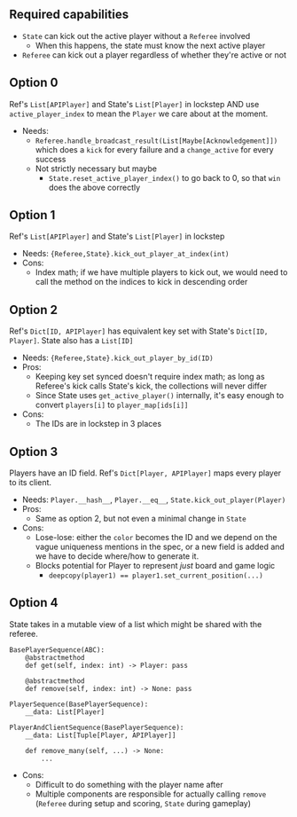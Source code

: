 ## Required capabilities

- `State` can kick out the active player without a `Referee` involved
    - When this happens, the state must know the next active player
- `Referee` can kick out a player regardless of whether they're active or not

## Option 0

Ref's `List[APIPlayer]` and State's `List[Player]` in lockstep AND use `active_player_index` to mean the `Player` we
care about at the moment.

- Needs:
    - `Referee.handle_broadcast_result(List[Maybe[Acknowledgement]])` which does a `kick` for every failure and a
      `change_active` for every success
    - Not strictly necessary but maybe
        - `State.reset_active_player_index()` to go back to 0, so that `win` does the above correctly

## Option 1

Ref's `List[APIPlayer]` and State's `List[Player]` in lockstep

- Needs: `{Referee,State}.kick_out_player_at_index(int)`
- Cons:
    - Index math; if we have multiple players to kick out, we would need to call the method on the indices to kick in
      descending order

## Option 2

Ref's `Dict[ID, APIPlayer]` has equivalent key set with State's `Dict[ID, Player]`. State also has a `List[ID]`

- Needs: `{Referee,State}.kick_out_player_by_id(ID)`
- Pros:
    - Keeping key set synced doesn't require index math; as long as Referee's kick calls State's kick, the
      collections will never differ
    - Since State uses `get_active_player()` internally, it's easy enough to convert `players[i]`
      to `player_map[ids[i]]`
- Cons:
    - The IDs are in lockstep in 3 places

## Option 3

Players have an ID field. Ref's `Dict[Player, APIPlayer]` maps every player to its client.

- Needs: `Player.__hash__`, `Player.__eq__`, `State.kick_out_player(Player)`
- Pros:
    - Same as option 2, but not even a minimal change in `State`
- Cons:
    - Lose-lose: either the `color` becomes the ID and we depend on the vague uniqueness mentions in the spec,
      or a new field is added and we have to decide where/how to generate it.
    - Blocks potential for Player to represent _just_ board and game logic
        - `deepcopy(player1) == player1.set_current_position(...)`

## Option 4

State takes in a mutable view of a list which might be shared with the referee.

```
BasePlayerSequence(ABC):
    @abstractmethod
    def get(self, index: int) -> Player: pass
    
    @abstractmethod
    def remove(self, index: int) -> None: pass

PlayerSequence(BasePlayerSequence):
    __data: List[Player]

PlayerAndClientSequence(BasePlayerSequence):
    __data: List[Tuple[Player, APIPlayer]]
    
    def remove_many(self, ...) -> None:
        ...
```

- Cons:
    - Difficult to do something with the player name after
    - Multiple components are responsible for actually calling `remove` (`Referee` during setup and scoring, `State`
      during gameplay)
